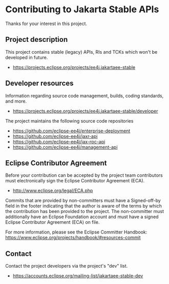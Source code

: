 # Contributing to Jakarta Stable APIs

Thanks for your interest in this project.

## Project description

This project contains stable (legacy) APIs, RIs and TCKs which won't be
developed in future.

* https://projects.eclipse.org/projects/ee4j.jakartaee-stable

## Developer resources

Information regarding source code management, builds, coding standards, and
more.

* https://projects.eclipse.org/projects/ee4j.jakartaee-stable/developer

The project maintains the following source code repositories

* https://github.com/eclipse-ee4j/enterprise-deployment
* https://github.com/eclipse-ee4j/jaxr-api
* https://github.com/eclipse-ee4j/jax-rpc-api
* https://github.com/eclipse-ee4j/management-api

## Eclipse Contributor Agreement

Before your contribution can be accepted by the project team contributors must
electronically sign the Eclipse Contributor Agreement (ECA).

* http://www.eclipse.org/legal/ECA.php

Commits that are provided by non-committers must have a Signed-off-by field in
the footer indicating that the author is aware of the terms by which the
contribution has been provided to the project. The non-committer must
additionally have an Eclipse Foundation account and must have a signed Eclipse
Contributor Agreement (ECA) on file.

For more information, please see the Eclipse Committer Handbook:
https://www.eclipse.org/projects/handbook/#resources-commit

## Contact

Contact the project developers via the project's "dev" list.

* https://accounts.eclipse.org/mailing-list/jakartaee-stable-dev
